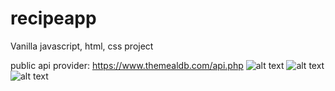 # recipeapp
Vanilla javascript, html, css project

public api provider: https://www.themealdb.com/api.php
![alt text](https://firebasestorage.googleapis.com/v0/b/fir-react-upload-1f038.appspot.com/o/images%2F10.png?alt=media&token=01dcd7a9-620b-4410-8872-b1029c41a37e)
![alt text](https://firebasestorage.googleapis.com/v0/b/fir-react-upload-1f038.appspot.com/o/images%2F1.png?alt=media&token=f4679944-9dd5-4844-a59e-3bf5e37d0faa)
![alt text](https://firebasestorage.googleapis.com/v0/b/fir-react-upload-1f038.appspot.com/o/images%2F2.png?alt=media&token=e6d42fcc-0056-4c61-81d0-f9cf7ef80637)
